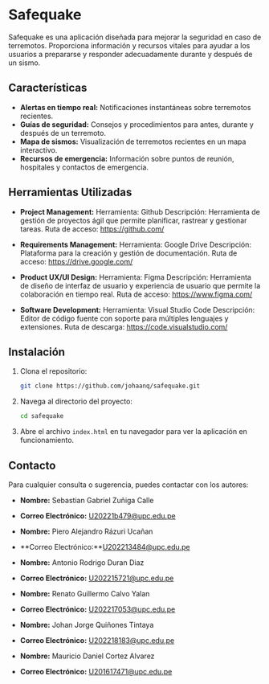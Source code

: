 # Safequake

Safequake es una aplicación diseñada para mejorar la seguridad en caso de terremotos. Proporciona información y recursos vitales para ayudar a los usuarios a prepararse y responder adecuadamente durante y después de un sismo.

## Características

- **Alertas en tiempo real:** Notificaciones instantáneas sobre terremotos recientes.
- **Guías de seguridad:** Consejos y procedimientos para antes, durante y después de un terremoto.
- **Mapa de sismos:** Visualización de terremotos recientes en un mapa interactivo.
- **Recursos de emergencia:** Información sobre puntos de reunión, hospitales y contactos de emergencia.

## Herramientas Utilizadas
- **Project Management:**
Herramienta: Github
Descripción: Herramienta de gestión de proyectos ágil que permite planificar, rastrear y gestionar tareas.
Ruta de acceso: https://github.com/ 

- **Requirements Management:**
Herramienta: Google Drive
Descripción: Plataforma para la creación y gestión de documentación.
Ruta de acceso: https://drive.google.com/ 

- **Product UX/UI Design:**
Herramienta: Figma
Descripción: Herramienta de diseño de interfaz de usuario y experiencia de usuario que permite la colaboración en tiempo real.
Ruta de acceso: https://www.figma.com/ 

- **Software Development:**
Herramienta: Visual Studio Code
Descripción: Editor de código fuente con soporte para múltiples lenguajes y extensiones.
Ruta de descarga: https://code.visualstudio.com/ 

## Instalación

1. Clona el repositorio:
    ```bash
    git clone https://github.com/johaanq/safequake.git
    ```
2. Navega al directorio del proyecto:
    ```bash
    cd safequake
    ```
3. Abre el archivo `index.html` en tu navegador para ver la aplicación en funcionamiento.

## Contacto

Para cualquier consulta o sugerencia, puedes contactar con los autores:

- **Nombre:** Sebastian Gabriel Zuñiga Calle
- **Correo Electrónico:** U20221b479@upc.edu.pe
  
- **Nombre:** Piero Alejandro Rázuri Ucañan
- **Correo Electrónico:**U202213484@upc.edu.pe
  
- **Nombre:** Antonio Rodrigo Duran Diaz
- **Correo Electrónico:** U202215721@upc.edu.pe
  
- **Nombre:** Renato Guillermo Calvo Yalan
- **Correo Electrónico:** U202217053@upc.edu.pe
  
- **Nombre:** Johan Jorge Quiñones Tintaya
- **Correo Electrónico:** U202218183@upc.edu.pe
  
- **Nombre:** Mauricio Daniel Cortez Alvarez
- **Correo Electrónico:** U201617471@upc.edu.pe

